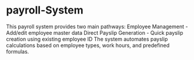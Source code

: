 # payroll-System
This payroll system provides two main pathways: 
Employee Management - Add/edit employee master data 
Direct Payslip Generation - Quick payslip creation using existing employee ID  The system automates payslip calculations based on employee types, work hours, and predefined formulas.

